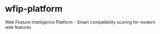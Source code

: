# wfip-platform
Web Feature Intelligence Platform - Smart compatibility scoring for modern web features
